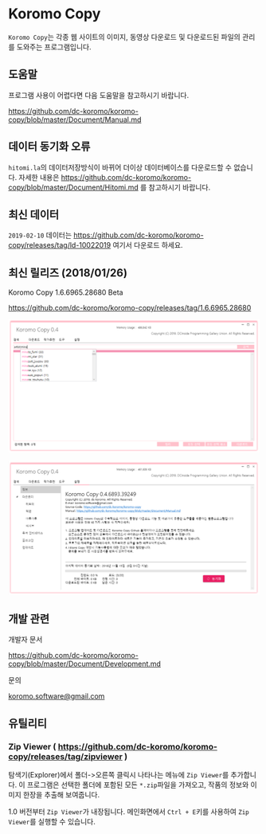 # Koromo Copy

`Koromo Copy`는 각종 웹 사이트의 이미지, 동영상 다운로드 및 다운로드된 파일의 관리를 도와주는 프로그램입니다.

## 도움말

프로그램 사용이 어렵다면 다음 도움말을 참고하시기 바랍니다.

https://github.com/dc-koromo/koromo-copy/blob/master/Document/Manual.md

## 데이터 동기화 오류

`hitomi.la`의 데이터저장방식이 바뀌어 더이상 데이터베이스를 다운로드할 수 없습니다.
자세한 내용은 https://github.com/dc-koromo/koromo-copy/blob/master/Document/Hitomi.md 를 참고하시기 바랍니다.

## 최신 데이터

`2019-02-10` 데이터는 https://github.com/dc-koromo/koromo-copy/releases/tag/ld-10022019 여기서 다운로드 하세요.

## 최신 릴리즈 (2018/01/26)

Koromo Copy 1.6.6965.28680 Beta

https://github.com/dc-koromo/koromo-copy/releases/tag/1.6.6965.28680

![hitomi history](Document/Images/1.png)

![hitomi history](Document/Images/2.png)

## 개발 관련

개발자 문서

https://github.com/dc-koromo/koromo-copy/blob/master/Document/Development.md

문의

koromo.software@gmail.com

## 유틸리티

### Zip Viewer ( https://github.com/dc-koromo/koromo-copy/releases/tag/zipviewer )

탐색기(Explorer)에서 폴더->오른쪽 클릭시 나타나는 메뉴에 `Zip Viewer`를 추가합니다.
이 프로그램은 선택한 폴더에 포함된 모든 `*.zip`파일을 가져오고, 작품의 정보와 이미지 한장을 추출해 보여줍니다.

1.0 버전부터 `Zip Viewer`가 내장됩니다. 메인화면에서 `Ctrl + E`키를 사용하여 `Zip Viewer`를 실행할 수 있습니다.